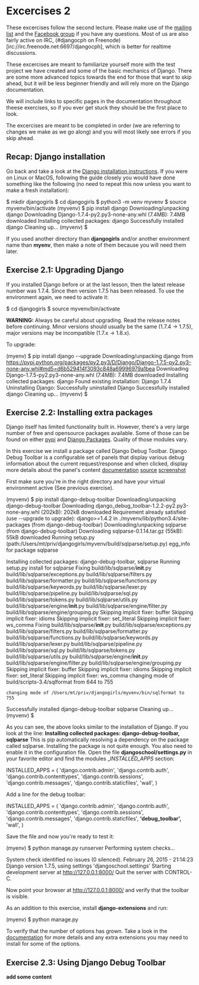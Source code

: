 Excercises 2
============

These excercises follow the second lecture. Please make use of the [mailing
list](mailto:school@djangocph.dk) and the [Facebook
group](https://www.facebook.com/groups/djangocph/) if you have any questions.
Most of us are also fairly active on IRC, (#djangocph on
Freenode)[irc://irc.freenode.net:6697/djangocph], which is better for realtime
discussions.

These excercises are meant to familiarize yourself more with the test project
we have created and some of the basic mechanics of Django. There are some more
advanced topics towards the end for those that want to skip ahead, but it will
be less beginner friendly and will rely more on the Django documentation.

We will include links to specific pages in the documentation throughout theese
exercises, so if you ever get stuck they should be the first place to look.

The excercises are meant to be completed in order (we are referring to changes
we make as we go along) and you will most likely see errors if you skip ahead.

Recap: Django installation
--------------------------

Go back and take a look at the [Django installation
instructions](http://tutorial.djangogirls.org/en/django_installation/README.html).
If you were on Linux or MacOS, following the guide closely you would have done
something like the following (no need to repeat this now unless you want to make
a fresh installation):

  $ mkdir djangogirls
  $ cd djangogirls
  $ python3 -m venv myvenv
  $ source myvenv/bin/activate
  (myvenv) $ pip install django
    Downloading/unpacking django
    Downloading Django-1.7.4-py2.py3-none-any.whl (7.4MB): 7.4MB downloaded
    Installing collected packages: django
    Successfully installed django
    Cleaning up...
  (myvenv) $

If you used another directory than __djangogirls__ and/or another environment
name than __myenv__, then make a note of them because you will need them later.

Exercise 2.1: Upgrading Django
------------------------------

If you installed Django before or at the last lesson, then the latest release
number was 1.7.4. Since then version 1.7.5 has been released.
To use the environment again, we need to activate it:

  $ cd djangogirls
  $ source myvenv/bin/activate

__WARNING:__ Always be careful about upgrading. Read the release notes before
continuing. Minor versions should usually be the same (1.7.4 -> 1.7.5), major
versions may be incompatible (1.7.x -> 1.8.x).

To upgrade:

  (myenv) $ pip install django --upgrade
  Downloading/unpacking django from https://pypi.python.org/packages/py2.py3/D/Django/Django-1.7.5-py2.py3-none-any.whl#md5=d6b529414f3093c848a69996979a1bea
  Downloading Django-1.7.5-py2.py3-none-any.whl (7.4MB): 7.4MB downloaded
  Installing collected packages: django
  Found existing installation: Django 1.7.4
    Uninstalling Django:
      Successfully uninstalled Django
    Successfully installed django
  Cleaning up...
  (myvenv) $

Exercise 2.2: Installing extra packages
---------------------------------------

Django itself has limited functionality built in. However, there's a very large
number of free and opensource packages available. Some of those can be found on
either [pypi](http_//pypi.python.org) and [Django Packages](https://www.djangopackages.com/).
Quality of those modules vary.

In this exercise we install a package called Django Debug Toolbar. Django Debug
Toolbar is a configurable set of panels that display various debug information
about the current request/response and when clicked, display more details about
the panel's content
[documentation](https://www.djangopackages.com/)
[source](https://github.com/django-debug-toolbar/django-debug-toolbar)
[screenshot](http://is.gd/WRXgtb)

First make sure you're in the right directory and have your virtual environment
active (See previous exercise).

  (myvenv) $ pip install django-debug-toolbar
  Downloading/unpacking django-debug-toolbar
    Downloading django_debug_toolbar-1.2.2-py2.py3-none-any.whl (202kB): 202kB downloaded
  Requirement already satisfied (use --upgrade to upgrade): django>=1.4.2 in ./myvenv/lib/python3.4/site-packages (from           django-debug-toolbar)
  Downloading/unpacking sqlparse (from django-debug-toolbar)
    Downloading sqlparse-0.1.14.tar.gz (55kB): 55kB downloaded
    Running setup.py (path:/Users/mt/priv/djangogirls/myvenv/build/sqlparse/setup.py) egg_info for package sqlparse

  Installing collected packages: django-debug-toolbar, sqlparse
    Running setup.py install for sqlparse
      Fixing build/lib/sqlparse/__init__.py build/lib/sqlparse/exceptions.py build/lib/sqlparse/filters.py  build/lib/sqlparse/formatter.py build/lib/sqlparse/functions.py build/lib/sqlparse/keywords.py build/lib/sqlparse/lexer.py build/lib/sqlparse/pipeline.py build/lib/sqlparse/sql.py build/lib/sqlparse/tokens.py build/lib/sqlparse/utils.py build/lib/sqlparse/engine/__init__.py build/lib/sqlparse/engine/filter.py build/lib/sqlparse/engine/grouping.py
    Skipping implicit fixer: buffer
    Skipping implicit fixer: idioms
    Skipping implicit fixer: set_literal
    Skipping implicit fixer: ws_comma
    Fixing build/lib/sqlparse/__init__.py build/lib/sqlparse/exceptions.py build/lib/sqlparse/filters.py build/lib/sqlparse/formatter.py build/lib/sqlparse/functions.py build/lib/sqlparse/keywords.py build/lib/sqlparse/lexer.py build/lib/sqlparse/pipeline.py build/lib/sqlparse/sql.py build/lib/sqlparse/tokens.py build/lib/sqlparse/utils.py build/lib/sqlparse/engine/__init__.py build/lib/sqlparse/engine/filter.py build/lib/sqlparse/engine/grouping.py
    Skipping implicit fixer: buffer
    Skipping implicit fixer: idioms
    Skipping implicit fixer: set_literal
    Skipping implicit fixer: ws_comma
    changing mode of build/scripts-3.4/sqlformat from 644 to 755

    changing mode of /Users/mt/priv/djangogirls/myvenv/bin/sqlformat to 755
  Successfully installed django-debug-toolbar sqlparse
  Cleaning up...
  (myvenv) $

As you can see, the above looks similar to the installation of Django. If you
look at the line: __Installing collected packages: django-debug-toolbar, sqlparse__
This is pip automatically resolving a dependency on the package called
sqlparse.
Installing the package is not quite enough. You also need to enable it in the
configuration file. Open the file __djangoschool/settings.py__ in your favorite
editor and find the modules __INSTALLED_APPS_ section:

  INSTALLED_APPS = (
      'django.contrib.admin',
      'django.contrib.auth',
      'django.contrib.contenttypes',
      'django.contrib.sessions',
      'django.contrib.messages',
      'django.contrib.staticfiles',
      'wall',
  )

Add a line for the debug toolbar:

  INSTALLED_APPS = (
      'django.contrib.admin',
      'django.contrib.auth',
      'django.contrib.contenttypes',
      'django.contrib.sessions',
      'django.contrib.messages',
      'django.contrib.staticfiles',
      __'debug_toolbar',__
      'wall',
  )

Save the file and now you're ready to test it:

  (myenv) $ python manage.py runserver
  Performing system checks...

  System check identified no issues (0 silenced).
  February 26, 2015 - 21:14:23
  Django version 1.7.5, using settings 'djangoschool.settings'
  Starting development server at http://127.0.0.1:8000/
  Quit the server with CONTROL-C.

Now point your browser at http://127.0.0.1:8000/ and verify that the toolbar is
visible.

As an addition to this exercise, install __django-extensions__ and run:

  (myenv) $ python manage.py

To verify that the number of options has grown. Take a look in the
[documentation](http://django-extensions.readthedocs.org/) for more details and
any extra extensions you may need to install for some of the options.

Exercise 2.3: Using Django Debug Toolbar
----------------------------------------

**add some content**
